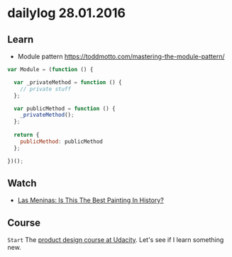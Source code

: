 # dailylog 28.01.2016

## Learn

- Module pattern https://toddmotto.com/mastering-the-module-pattern/
```js
var Module = (function () {

  var _privateMethod = function () {
    // private stuff
  };

  var publicMethod = function () {
    _privateMethod();
  };
  
  return {
    publicMethod: publicMethod
  };

})();
```

## Watch

- [Las Meninas: Is This The Best Painting In History?](https://www.youtube.com/watch?v=WKRKrpz09Fk)

## Course

`Start` The [product design course at Udacity](https://www.udacity.com/course/viewer#!/c-ud509). Let's see if I learn something new.

